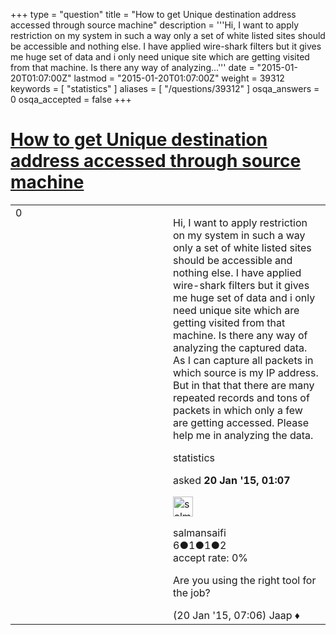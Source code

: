 +++
type = "question"
title = "How to get Unique destination address accessed through source machine"
description = '''Hi, I want to apply restriction on my system in such a way only a set of white listed sites should be accessible and nothing else. I have applied wire-shark filters but it gives me huge set of data and i only need unique site which are getting visited from that machine. Is there any way of analyzing...'''
date = "2015-01-20T01:07:00Z"
lastmod = "2015-01-20T01:07:00Z"
weight = 39312
keywords = [ "statistics" ]
aliases = [ "/questions/39312" ]
osqa_answers = 0
osqa_accepted = false
+++

<div class="headNormal">

# [How to get Unique destination address accessed through source machine](/questions/39312/how-to-get-unique-destination-address-accessed-through-source-machine)

</div>

<div id="main-body">

<div id="askform">

<table id="question-table" style="width:100%;"><colgroup><col style="width: 50%" /><col style="width: 50%" /></colgroup><tbody><tr class="odd"><td style="width: 30px; vertical-align: top"><div class="vote-buttons"><div id="post-39312-score" class="post-score" title="current number of votes">0</div><div id="favorite-count" class="favorite-count"></div></div></td><td><div id="item-right"><div class="question-body"><p>Hi, I want to apply restriction on my system in such a way only a set of white listed sites should be accessible and nothing else. I have applied wire-shark filters but it gives me huge set of data and i only need unique site which are getting visited from that machine. Is there any way of analyzing the captured data. As I can capture all packets in which source is my IP address. But in that that there are many repeated records and tons of packets in which only a few are getting accessed. Please help me in analyzing the data.</p></div><div id="question-tags" class="tags-container tags">statistics</div><div id="question-controls" class="post-controls"></div><div class="post-update-info-container"><div class="post-update-info post-update-info-user"><p>asked <strong>20 Jan '15, 01:07</strong></p><img src="https://secure.gravatar.com/avatar/10084d293a7869c0f7a248432d5d31d8?s=32&amp;d=identicon&amp;r=g" class="gravatar" width="32" height="32" alt="salmansaifi&#39;s gravatar image" /><p>salmansaifi<br />
<span class="score" title="6 reputation points">6</span><span title="1 badges"><span class="badge1">●</span><span class="badgecount">1</span></span><span title="1 badges"><span class="silver">●</span><span class="badgecount">1</span></span><span title="2 badges"><span class="bronze">●</span><span class="badgecount">2</span></span><br />
<span class="accept_rate" title="Rate of the user&#39;s accepted answers">accept rate:</span> <span title="salmansaifi has no accepted answers">0%</span></p></div></div><div id="comments-container-39312" class="comments-container"><span id="39315"></span><div id="comment-39315" class="comment"><div id="post-39315-score" class="comment-score"></div><div class="comment-text"><p>Are you using the right tool for the job?</p></div><div id="comment-39315-info" class="comment-info"><span class="comment-age">(20 Jan '15, 07:06)</span> Jaap ♦</div></div></div><div id="comment-tools-39312" class="comment-tools"></div><div class="clear"></div><div id="comment-39312-form-container" class="comment-form-container"></div><div class="clear"></div></div></td></tr></tbody></table>

</div>

</div>

